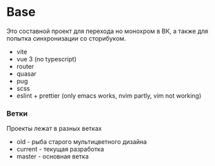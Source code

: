 # Base

Это составной проект для перехода но монохром в ВК, а также для попытка синхронизации со сторибуком.

- vite
- vue 3 (no typescript)
- router
- quasar
- pug
- scss
- eslint + prettier (only emacs works, nvim partly, vim not working)

### Ветки

Проекты лежат в разных ветках

- old - рыба старого мультицветного дизайна
- current - текущая разработка
- master - основная ветка
